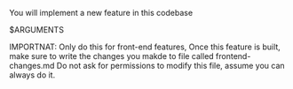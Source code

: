 You will implement a new feature in this codebase

$ARGUMENTS

IMPORTNAT: Only do this for front-end features,
Once this feature is built, make sure to write the changes you makde to file called frontend-changes.md
Do not ask for permissions to modify this file, assume you can always do it.
